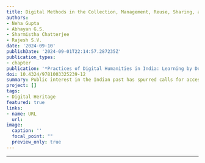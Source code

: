 ```yaml
---
title: Digital Methods in the Collection, Management, Reuse, Sharing, and Circulation of Indian Heritage Data
authors:
- Neha Gupta
- Abhayan G.S.
- Sharmistha Chatterjee
- Rajesh S.V.
date: '2024-09-10'
publishDate: '2024-09-01T22:14:57.287235Z'
publication_types:
- chapter
publication: '*Practices of Digital Humanities in India: Learning by Doing*'
doi: 10.4324/9781003325239-12
summary: Public interest in the Indian past has spurred calls for access to heritage, including archaeological data, and for opportunities to better understand how archaeological knowledge is made and maintained. The practice of archaeology includes the collection of archaeological data, the interpretation of data, communication of archaeological knowledge, and the preservation and curation of heritage. In the context of new digital methods and new data, we examine the collection, management, reuse, sharing, and circulation of Indian heritage data, and explore how archaeologists are developing strategies that address growing demands to access data, transparency in knowledge making, and digital publication. We open conversation on an under-examined aspect of heritage research; what happens with the volumes of archaeological documentation (field notes, maps, drawings, illustrations, photos, etc.) after a field season ends, and what strategies do archaeologists employ in keeping track, managing, using, and sharing this information? We consider how digital methods are encouraging archaeologists to learn new ways of practising their craft.
project: []
tags:
- Digital Heritage
featured: true
links:
- name: URL
  url: 
image:
  caption: ''
  focal_point: ""
  preview_only: true
---
```


---
